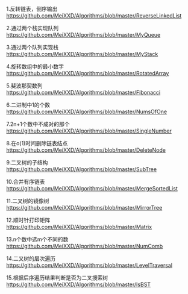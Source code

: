 1.反转链表，倒序输出 https://github.com/MeiXXD/Algorithms/blob/master/ReverseLinkedList

2.通过两个栈实现队列 https://github.com/MeiXXD/Algorithms/blob/master/MyQueue

3.通过两个队列实现栈 https://github.com/MeiXXD/Algorithms/blob/master/MyStack

4.旋转数组中的最小数字 https://github.com/MeiXXD/Algorithms/blob/master/RotatedArray

5.斐波那契数列 https://github.com/MeiXXD/Algorithms/blob/master/Fibonacci

6.二进制中1的个数 https://github.com/MeiXXD/Algorithms/blob/master/NumsOfOne

7.2n+1个数中不成对的那个 https://github.com/MeiXXD/Algorithms/blob/master/SingleNumber

8.在o(1)时间删除链表结点 https://github.com/MeiXXD/Algorithms/blob/master/DeleteNode

9.二叉树的子结构 https://github.com/MeiXXD/Algorithms/blob/master/SubTree

10.合并有序链表 https://github.com/MeiXXD/Algorithms/blob/master/MergeSortedList

11.二叉树的镜像树 https://github.com/MeiXXD/Algorithms/blob/master/MirrorTree

12.顺时针打印矩阵 https://github.com/MeiXXD/Algorithms/blob/master/Matrix

13.n个数中选m个不同的数 https://github.com/MeiXXD/Algorithms/blob/master/NumComb

14.二叉树的层次遍历 https://github.com/MeiXXD/Algorithms/blob/master/LevelTraversal

15.根据后序遍历结果判断是否为二叉搜索树 https://github.com/MeiXXD/Algorithms/blob/master/IsBST
